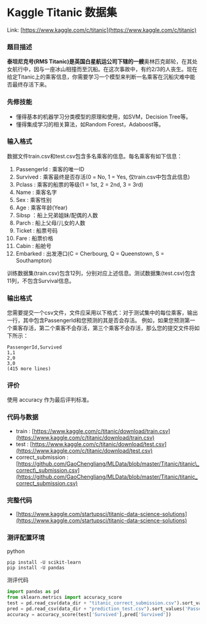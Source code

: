 # Kaggle Titanic 数据集

Link: [https://www.kaggle.com/c/titanic](https://www.kaggle.com/c/titanic)

### 题目描述

**泰坦尼克号\(RMS Titanic\)**是英国白星航**运公司下辖的一艘**奥林匹克邮轮，在其处女航行中，因与一座冰山相撞而至沉船。在这次事故中，有约2/3的人丧生。现在给定Titanic上的乘客信息，你需要学习一个模型来判断一名乘客在沉船灾难中能否最终存活下来。

### 先修技能

* 懂得基本的机器学习分类模型的原理和使用，如SVM，Decision Tree等。
* 懂得集成学习的相关算法，如Random Forest，Adaboost等。

### 输入格式

数据文件train.csv和test.csv包含多名乘客的信息。每名乘客有如下信息：

1. PassengerId : 乘客的唯一ID
2. Survived : 乘客最终是否存活\(0 = No, 1 = Yes, 仅train.csv中包含此信息\)
3. Pclass : 乘客的船票的等级\(1 = 1st, 2 = 2nd, 3 = 3rd\)
4. Name : 乘客名字
5. Sex : 乘客性别
6. Age : 乘客年龄\(Year\)
7. Sibsp ：船上兄弟姐妹/配偶的人数
8. Parch : 船上父母/儿女的人数
9. Ticket : 船票号码
10. Fare : 船票价格
11. Cabin : 船舱号
12. Embarked : 出发港口\(C = Cherbourg, Q = Queenstown, S = Southampton\)

训练数据集\(train.csv\)包含12列，分别对应上述信息。测试数据集\(test.csv\)包含11列，不包含Survival信息。

### 输出格式

您需要提交一个csv文件，文件应采用以下格式：对于测试集中的每位乘客，输出一行，其中包含PassengerId和您预测的其是否会存活。 例如，如果您预测第一个乘客存活，第二个乘客不会存活，第三个乘客不会存活，那么您的提交文件将如下所示：

```
PassengerId,Survived
1,1
2,0
3,0 
(415 more lines)
```

### 评价

使用 accuracy 作为最后评判标准。

### 代码与数据

* train : [https://www.kaggle.com/c/titanic/download/train.csv](https://www.kaggle.com/c/titanic/download/train.csv)
* test : [https://www.kaggle.com/c/titanic/download/test.csv](https://www.kaggle.com/c/titanic/download/test.csv)
* correct\_submission : [https://github.com/GaoChengliang/MLData/blob/master/Titanic/titanic\_correct\_submission.csv](https://github.com/GaoChengliang/MLData/blob/master/Titanic/titanic_correct_submission.csv)

### 完整代码

* [https://www.kaggle.com/startupsci/titanic-data-science-solutions](https://www.kaggle.com/startupsci/titanic-data-science-solutions)

### 测评配置环境

python

```
pip install -U scikit-learn
pip install -U pandas
```

测评代码

```py
import pandas as pd
from sklearn.metrics import accuracy_score
test = pd.read_csv(data_dir + "titanic_correct_submission.csv").sort_values('PassengerId')
pred = pd.read_csv(data_dir + "prediction_test.csv").sort_values('PassengerId')
accuracy = accuracy_score(test['Survived'],pred['Survived'])
```



